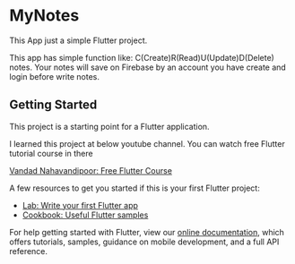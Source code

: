 # MyNotes

This App just a simple Flutter project.

This app has simple function like: C(Create)R(Read)U(Update)D(Delete) notes.
Your notes will save on Firebase by an account you have create and login before write notes.

## Getting Started

This project is a starting point for a Flutter application.

I learned this project at below youtube channel. You can watch free Flutter tutorial course in there

[Vandad Nahavandipoor: Free Flutter Course](https://www.youtube.com/watch?v=IfUjHNODRoM&list=PL6yRaaP0WPkVtoeNIGqILtRAgd3h2CNpT)

A few resources to get you started if this is your first Flutter project:

- [Lab: Write your first Flutter app](https://flutter.dev/docs/get-started/codelab)
- [Cookbook: Useful Flutter samples](https://flutter.dev/docs/cookbook)

For help getting started with Flutter, view our
[online documentation](https://flutter.dev/docs), which offers tutorials,
samples, guidance on mobile development, and a full API reference.
